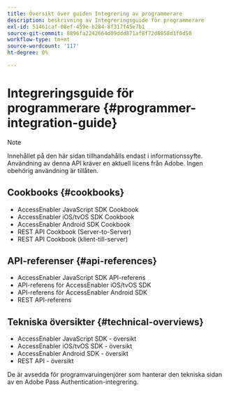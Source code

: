 ```yaml
---
title: Översikt över guiden Integrering av programmerare
description: beskrivning av Integreringsguide för programmerare
exl-id: 51461caf-08ef-459e-b284-8f317f45e7b1
source-git-commit: 8896fa2242664d09ddd871af8f72d8858d1f0d50
workflow-type: tm+mt
source-wordcount: '117'
ht-degree: 0%

---
```


# Integreringsguide för programmerare {#programmer-integration-guide}


>[!NOTE]
>
>Innehållet på den här sidan tillhandahålls endast i informationssyfte. Användning av denna API kräver en aktuell licens från Adobe. Ingen obehörig användning är tillåten.
>

## Cookbooks {#cookbooks}

* AccessEnabler JavaScript SDK Cookbook
* AccessEnabler iOS/tvOS SDK Cookbook
* AccessEnabler Android SDK Cookbook
* REST API Cookbook (Server-to-Server)
* REST API Cookbook (klient-till-server)

## API-referenser {#api-references}

* AccessEnabler JavaScript SDK API-referens
* API-referens för AccessEnabler iOS/tvOS SDK
* API-referens för AccessEnabler Android SDK
* REST API-referens

## Tekniska översikter {#technical-overviews}

* AccessEnabler JavaScript SDK - översikt
* AccessEnabler iOS/tvOS SDK - översikt
* AccessEnabler Android SDK - översikt
* REST API - översikt

De är avsedda för programvaruingenjörer som hanterar den tekniska sidan av en Adobe Pass Authentication-integrering.

<!--

>[!MORELIKETHIS]
>
>* Entitlement Flow
>* Programmer Use Cases
>* Error Reporting
>* Identifying Protected Resources
>* Temp Pass
>* Integrating the Media Token Verifier
>* User Metadata
>* Tracking Data in Adobe Pass Authentication
-->
